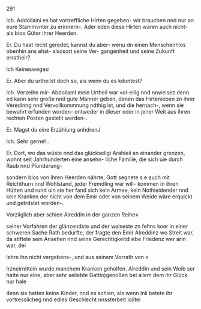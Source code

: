 291

Ich. Addollaini es hat vortreffliche Hirten gegeben-
wir brauchen nnd nur an eure Stammvnter zu erinnern-.
Ader eden diese Hirten waren auch nicht- als bioo Güter
ihrer Heerden.

Er. Du hast recht geredet; kannst du aber- wenu dn
einen Menschenhlos obenhin ans ehst- alsosort seine Ver-
gangenheit und seine Zukunft erratheir?

Ich Keineswegesi

Er. Aber du urtheilst doch so, ais wenn du es kduntest?

Ich. Verzeihe mir- Abdollaml mein Urtheil war
vol-eilig nnd nnweisez denn ed kann sehr große nnd gute
Männer geben, denen das Hirtenieben zn ihrer Veredlnng
nnd Vervollkommnung ndthig ist, und die hernach-, wenn
sie bewahrt erfunden worden- entweder in dieser oder in
jener Weit aus ihren rechten Posten gestellt werden-.

Er. Magst du eine Erzählung anhdrenJ

Ich. Sehr gerne! .

Er. Dort, wo das wüste nnd das glückseligi Arahieii
an einander grenzen, wohnt seit Jahrhunderten eine ansehn-
liche Familie, die sich uie durch Raub nnd Plünderung-

sondern blos von ihren Heerden nährte; Gott segnete s e auch
mit Reichthurn nnd Wohlstand, jeder Fremdling war will-
kommen in ihren Hütten und rund uin sie her fand sich
kein Armee, kein Nothieidender nnd kein Kranken der nicht
von dem Emir oder von seinem Weide wäre erquickt und
getrdstet worden-.

Vorziiglich aber schien Aireddin in der ganzen Reihe«

seiner Vorfahren der glänzendste und der weiseste zn fehns
koer in einer schweren Sache Rath bedurfte, der fragte den
Emir Alreddinz wo Streit war, da stiftete sein Ansehen
nnd seine Gerechtigkeitdliebe Friedenz wer arin war, dei

lehre ihn nicht vergebens-, und aus seinem Vorrath von «

Irzneirnittein wurde manchem Kranken geholfen.
Alreddin und sein Weib ser hatte nur eine, aber sehr
seliebte Gattin)genoßen bei allem dem ihr Glück nur hale

denn sie hatten keine Kinder, nnd es schien, als wenn inii
betete ihr vortresslicheg nnd edles Geschlecht nnssterbeit ioiitei

